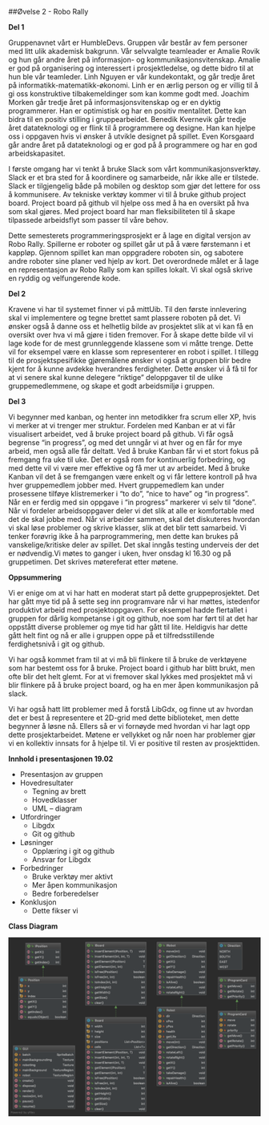 ##Øvelse 2 - Robo Rally

**Del 1**

Gruppenavnet vårt er HumbleDevs. Gruppen vår består av fem personer med litt ulik akademisk bakgrunn.
Vår selvvalgte teamleader er Amalie Rovik og hun går andre året på  informasjon- og kommunikasjonsvitenskap.
Amalie er god på organisering og interessert i prosjektledelse, og dette bidro til at  hun ble vår teamleder.
Linh Nguyen er vår kundekontakt, og går tredje året på informatikk-matematikk-økonomi. Linh er en ærlig person og
er villig til å gi oss konstruktive tilbakemeldinger som kan komme godt med. Joachim Morken går tredje året på 
informasjonsvitenskap og er en dyktig programmerer. Han er optimistisk og har en positiv mentalitet. 
Dette kan bidra til en positiv stilling i gruppearbeidet. Benedik Kvernevik går tredje året datateknologi
og er flink til å programmere og designe. Han kan hjelpe oss i oppgaven hvis vi ønsker å utvikle designet
på  spillet. Even Korsgaard går andre året på datateknologi og er god på å programmere og har en god arbeidskapasitet. 

I første omgang har vi tenkt å bruke Slack som vårt kommunikasjonsverktøy. Slack er et bra sted for å koordinere og
samarbeide, når ikke alle er tilstede. Slack er tilgjengelig både på mobilen og desktop som gjør det lettere for oss å
kommunisere.  Av tekniske verktøy kommer vi til å bruke github project board.  Project board på github vil hjelpe oss
med å ha en oversikt på hva som skal gjøres.  Med project board har man fleksibiliteten til å skape tilpassede
arbeidsflyt som passer til våre behov. 

Dette semesterets programmeringsprosjekt er å lage en digital versjon av Robo Rally. Spillerne er roboter og spillet
går ut på å være førstemann i et kappløp. Gjennom spillet kan man oppgradere roboten sin, og sabotere andre roboter
sine planer ved hjelp av kort. Det overordnede målet er å lage en representasjon av Robo Rally som kan spilles lokalt.
Vi skal også skrive en ryddig og velfungerende kode.

**Del 2**

Kravene vi har til systemet finner vi på mittUib. 
Til den første innlevering skal vi implementere og tegne brettet samt plassere roboten på det.
Vi ønsker også å danne oss et helhetlig bilde av prosjektet slik at vi kan få en oversikt over
hva vi må gjøre i tiden fremover. For å skape dette bilde vil vi lage kode for de mest grunnleggende klassene
som vi måtte trenge. Dette vil for eksempel være en klasse som representerer en robot i spillet. 
I tillegg til de prosjektspesifikke gjøremålene ønsker vi også at gruppen blir bedre kjent for å kunne avdekke
hverandres ferdigheter. Dette ønsker vi å få til for at vi senere skal kunne delegere “riktige” deloppgaver til
de ulike gruppemedlemmene, og skape et godt arbeidsmiljø i gruppen.

 
**Del 3**

Vi begynner med kanban, og henter inn metodikker fra scrum eller XP, hvis vi merker at vi trenger mer struktur.
Fordelen med Kanban er at vi får visualisert arbeidet, ved å bruke project board på github. Vi får også begrense
“in progress”, og med det unngår vi at hver og en får for mye arbeid, men også alle får deltatt. Ved å bruke Kanban
får  vi et stort fokus på fremgang fra uke til uke. Det er også rom for kontinuerlig forbedring, og med dette vil vi
være mer effektive og få mer ut av arbeidet. Med å bruke Kanban vil det å se fremgangen være enkelt og vi får
lettere kontroll på hva hver gruppemedlem jobber med. Hvert gruppemedlem kan under prosessene tilføye klistremerker
i “to do”, “nice to have” og “in progress”. Når en er ferdig med sin oppgave i “in progress” markerer vi selv til
“done”. Når vi fordeler arbeidsoppgaver deler vi det slik at alle er komfortable med det de skal jobbe med.
Når vi arbeider sammen, skal det diskuteres hvordan vi skal løse problemer og skrive klasser, slik at det blir tett
samarbeid. Vi tenker forøvrig ikke å ha parprogrammering, men dette kan brukes på vanskelige/kritiske deler av spillet.
Det skal inngås testing underveis der det er nødvendig.Vi møtes to ganger  i uken, hver onsdag kl 16.30 og
på gruppetimen.
Det skrives møtereferat etter møtene.

**Oppsummering**

Vi er enige om at vi har hatt en moderat start på dette gruppeprosjektet. Det har gått mye tid på å sette seg inn 
programvare når vi har møttes, istedenfor produktivt arbeid med prosjektoppgaven. For eksempel hadde flertallet i 
gruppen for dårlig kompetanse i git og github, noe som har ført til at det har oppstått diverse problemer og mye tid 
har gått til lite. Heldigvis har dette gått helt fint og nå er alle i gruppen oppe på et tilfredsstillende 
ferdighetsnivå i git og github.

Vi har også kommet fram til at vi må bli flinkere til å bruke de verktøyene som har bestemt oss for å bruke. 
Project board i github har blitt brukt, men ofte blir det helt glemt. 
For at vi fremover skal lykkes med prosjektet må vi blir flinkere på å bruke project board, og ha en mer åpen 
kommunikasjon på slack.

Vi har også hatt litt problemer med å forstå LibGdx, og finne ut av hvordan det er best å representere et 2D-grid med 
dette biblioteket, men dette begynner å løsne nå.
Ellers så er vi fornøyde med hvordan vi har lagt opp dette prosjektarbeidet. Møtene er vellykket og når noen har 
problemer gjør vi en kollektiv innsats for å hjelpe til. Vi er positive til resten av prosjekttiden.


**Innhold i presentasjonen 19.02**

* Presentasjon av gruppen
* Hovedresultater
    * Tegning av brett
    * Hovedklasser
    * UML – diagram
* Utfordringer
    * Libgdx
    * Git og github
* Løsninger
	* Opplæring i git og github
	* Ansvar for Libgdx
* Forbedringer
	* Bruke verktøy mer aktivt
	* Mer åpen kommunikasjon
	* Bedre forberedelser
* Konklusjon
	* Dette fikser vi


**Class Diagram**

![Class diagram first iteration](classDiagramIteration1.png)
